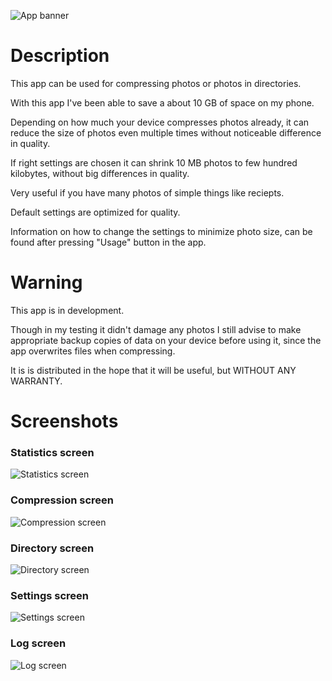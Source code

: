 ![App banner](./fastlane/metadata/android/en-US/images/featureGraphic.png)

# Description
This app can be used for compressing photos or photos in directories.

With this app I've been able to save a about 10 GB of space on my phone.

Depending on how much your device compresses photos already, it can reduce the size of photos even multiple times without noticeable difference in quality.

If right settings are chosen it can shrink 10 MB photos to few hundred kilobytes, without big differences in quality.

Very useful if you have many photos of simple things like reciepts.

Default settings are optimized for quality.

Information on how to change the settings to minimize photo size, can be found after pressing "Usage" button in the app.

# Warning
This app is in development.

Though in my testing it didn't damage any photos I still advise to make appropriate backup copies of data on your device before using it, since the app overwrites files when compressing.

It is is distributed in the hope that it will be useful, but WITHOUT ANY WARRANTY.

# Screenshots
### Statistics screen
![Statistics screen](./fastlane/metadata/android/en-US/images/phoneScreenshots/1.png)
### Compression screen
![Compression screen](./fastlane/metadata/android/en-US/images/phoneScreenshots/2.png)
### Directory screen
![Directory screen](./fastlane/metadata/android/en-US/images/phoneScreenshots/3.png)
### Settings screen
![Settings screen](./fastlane/metadata/android/en-US/images/phoneScreenshots/4.png)
### Log screen
![Log screen](./fastlane/metadata/android/en-US/images/phoneScreenshots/5.png)
